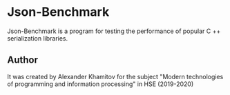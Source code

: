 # Json-Benchmark

Json-Benchmark is a program for testing the performance of popular C ++ serialization libraries. 

## Author

It was created by Alexander Khamitov for the subject "Modern technologies of programming and information processing" in HSE (2019-2020)